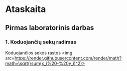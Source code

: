 # Ataskaita
## Pirmas laboratorinis darbas

### 1. Koduojančių sekų radimas

Koduojančios sekos rastos <img src=https://render.githubusercontent.com/render/math?math=\sqrt(\sum(x_i%20-%20y_i)^2)>
